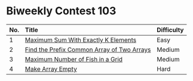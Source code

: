 # Biweekly Contest 103

| No. | Title | Difficulty
|:---|:---|:---|
| 1 | [Maximum Sum With Exactly K Elements](https://leetcode.com/problems/maximum-sum-with-exactly-k-elements/) | Easy
| 2 | [Find the Prefix Common Array of Two Arrays](https://leetcode.com/problems/find-the-prefix-common-array-of-two-arrays/) | Medium
| 3 | [Maximum Number of Fish in a Grid](https://leetcode.com/problems/maximum-number-of-fish-in-a-grid/) | Medium
| 4 | [Make Array Empty](https://leetcode.com/problems/make-array-empty/) | Hard